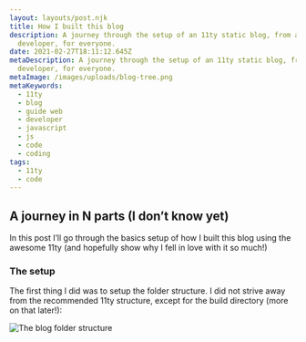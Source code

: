 ```yaml
---
layout: layouts/post.njk
title: How I built this blog
description: A journey through the setup of an 11ty static blog, from a
  developer, for everyone.
date: 2021-02-27T18:11:12.645Z
metaDescription: A journey through the setup of an 11ty static blog, from a
  developer, for everyone.
metaImage: /images/uploads/blog-tree.png
metaKeywords:
  - 11ty
  - blog
  - guide web
  - developer
  - javascript
  - js
  - code
  - coding
tags:
  - 11ty
  - code
---
```

## A journey in N parts (I don’t know yet)

In this post I’ll go through the basics setup of how I built this blog using the awesome 11ty (and hopefully show why I fell in love with it so much!)

### The setup

The first thing I did was to setup the folder structure. I did not strive away from the recommended 11ty structure, except for the build directory (more on that later!):

![The blog folder structure](/images/uploads/blog-tree.png "The blog folder structure")